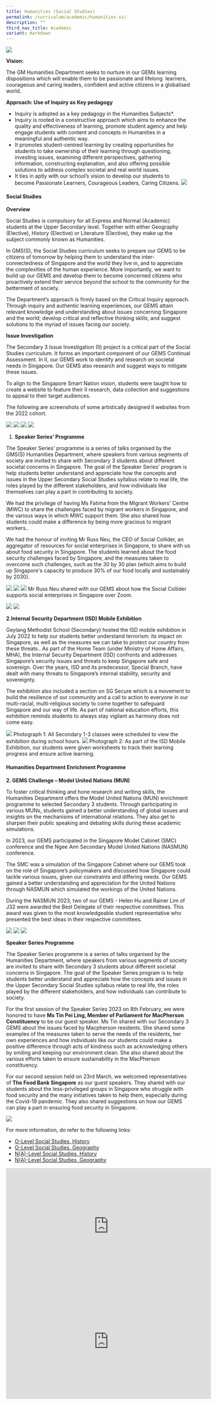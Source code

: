 ```yaml
---
title: Humanities (Social Studies)
permalink: /curriculum/academic/humanities-ss/
description: ""
third_nav_title: Academic
variant: markdown
---
```

![](/images/humanities_department_2.jpg)

**Vision:**

The GM Humanities Department seeks to nurture in our GEMs learning dispositions which will enable them to be passionate and lifelong&nbsp; learners, courageous and caring leaders, confident and active citizens in a globalised world.

**Approach: Use of Inquiry as Key pedagogy**

*   Inquiry is adopted as a key pedagogy in the Humanities Subjects\*.
*   Inquiry is rooted in a constructive approach which aims to enhance the quality and effectiveness of learning, promote student agency and help engage students with content and concepts in Humanities in a meaningful and authentic way.
*   It promotes student-centred learning by creating opportunities for students to take ownership of their learning through questioning, investing issues, examining different perspectives, gathering information, constructing explanation, and also offering possible solutions to address complex societal and real world issues.
*   It ties in aptly with our school’s vision to develop our students to become Passionate Learners, Courageous Leaders, Caring Citizens.
![](/images/Picture6.png)


#### Social Studies
**Overview**

Social Studies is compulsory for all Express and Normal (Academic) students at the Upper Secondary level. Together with either Geography (Elective), History (Elective) or Literature (Elective), they make up the subject commonly known as Humanities.

In GMS(S), the Social Studies curriculum seeks to prepare our GEMS to be citizens of tomorrow by helping them to understand the inter-connectedness of Singapore and the world they live in, and to appreciate the complexities of the human experience. More importantly, we want to build up our GEMS and develop them to become concerned citizens who proactively extend their service beyond the school to the community for the betterment of society.

The Department’s approach is firmly based on the Critical Inquiry approach. Through inquiry and authentic learning experiences, our GEMS attain relevant knowledge and understanding about issues concerning Singapore and the world; develop critical and reflective thinking skills; and suggest solutions to the myriad of issues facing our society.

**Issue Investigation**

The Secondary 3 Issue Investigation (II) project is a critical part of the Social Studies curriculum. It forms an important component of our GEMS Continual Assessment. In II, our GEMS work to identify and research on societal needs in Singapore. Our GEMS also research and suggest ways to mitigate these issues.

To align to the Singapore Smart Nation vision, students were taught how to create a website to feature their II research, data collection and suggestions to appeal to their target audiences.

The following are screenshots of some artistically designed II websites from the 2022 cohort.

![](/images/Picture11-1024x427.png)
![](/images/Picture12-1024x418.png)
![](/images/Picture13-1024x466.png)
![](/images/Picture14-1024x447.png)

1.  **Speaker Series’ Programme**

The Speaker Series’ programme is a series of talks organised by the GMS(S) Humanities Department, where speakers from various segments of society are invited to share with Secondary 3 students about different societal concerns in Singapore. The goal of the Speaker Series’ program is help students better understand and appreciate how the concepts and issues in the Upper Secondary Social Studies syllabus relate to real life, the roles played by the different stakeholders, and how individuals like themselves can play a part in contributing to society.

We had the privilege of having Ms Fatima from the Migrant Workers' Centre (MWC) to share the challenges faced by migrant workers in Singapore, and the various ways in which MWC support them. She also shared how students could make a difference by being more gracious to migrant workers..

We had the honour of inviting Mr Russ Neu, the CEO of Social Collider, an aggregator of resources for social enterprises in Singapore, to share with us about food security in Singapore. The students learned about the food security challenges faced by Singapore, and the measures taken to overcome such challenges, such as the 30 by 30 plan (which aims to build up Singapore's capacity to produce 30% of our food locally and sustainably by 2030).

![](/images/Picture15-1024x466.png)
![](/images/Picture16-1024x738.png)
![](/images/Picture17-1024x616.jpg)
Mr Russ Neu shared with our GEMS about how the Social Collider supports social enterprises in Singapore over Zoom.

![](/images/Picture19-1024x640.png)
![](/images/Picture20-1024x736.png)

**2.Internal Security Department (ISD) Mobile Exhibition**

Geylang Methodist School (Secondary) hosted the ISD mobile exhibition in July 2022 to help our students better understand terrorism: its impact on Singapore, as well as the measures we can take to protect our country from these threats.. As part of the Home Team (under Ministry of Home Affairs, MHA), the Internal Security Department (ISD) confronts and addresses Singapore’s security issues and threats to keep Singapore safe and sovereign. Over the years, ISD and its predecessor, Special Branch, have dealt with many threats to Singapore’s internal stability, security and sovereignty.

The exhibition also included a section on SG Secure which is a movement to build the resilience of our community and a call to action to everyone in our multi-racial, multi-religious society to come together to safeguard Singapore and our way of life. As part of national education efforts, this exhibition reminds students to always stay vigilant as harmony does not come easy.


![](/images/Picture21-1024x766.jpg)
Photograph 1: All Secondary 1-3 classes were scheduled to view the exhibition during school hours.
![](/images/Picture22.jpg)
Photograph 2: As part of the ISD Mobile Exhibition, our students were given worksheets to track their learning progress and ensure active learning.



#### Humanities Department Enrichment Programme


**2. GEMS Challenge – Model United Nations (MUN)**

To foster critical thinking and hone research and writing skills, the Humanities Department offers the Model United Nations (MUN) enrichment programme to selected Secondary 3 students. Through participating in various MUNs, students gained a better understanding of global issues and insights on the mechanisms of international relations. They also get to sharpen their public speaking and debating skills during these academic simulations.

In 2023, our GEMS participated in the Singapore Model Cabinet (SMC) conference and the Ngee Ann Secondary Model United Nations (NASMUN) conference.


The SMC was a simulation of the Singapore Cabinet where our GEMS took on the role of Singapore’s policymakers and discussed how Singapore could tackle various issues, given our constraints and differing needs. Our GEMS gained a better understanding and appreciation for the United Nations through NASMUN which simulated the workings of the United Nations.

During the NASMUN 2023, two of our GEMS - Helen Hu and Rainer Lim of J32 were awarded the Best Delegate of their respective committees. This award was given to the most knowledgeable student representative who presented the best ideas in their respective committees.

![](/images/2024_SS1.jpg)
![](/images/2024_SS2.jpg)
![](/images/2024_SS3.jpg)



**Speaker Series Programme**

The Speaker Series programme is a series of talks organised by the Humanities Department, where speakers from various segments of society are invited to share with Secondary 3 students about different societal concerns in Singapore. The goal of the Speaker Series program is to help students better understand and appreciate how the concepts and issues in the Upper Secondary Social Studies syllabus relate to real life, the roles played by the different stakeholders, and how individuals can contribute to society.


For the first session of the Speaker Series 2023 on 8th February, we were honored to have **Ms Tin Pei Ling, Member of Parliament for MacPherson Constituency**&nbsp;to be our guest speaker. Ms Tin shared with our Secondary 3 GEMS about the issues faced by Macpherson residents. She shared some examples of the measures taken to serve the needs of the residents, her own experiences and how individuals like our students could make a positive difference through acts of kindness such as acknowledging others by smiling and keeping our environment clean. She also shared about the various efforts taken to ensure sustainability in the MacPherson constituency.


For our second session held on 23rd March, we welcomed representatives of **The Food Bank Singapore** as our guest speakers. They shared with our students about the less-privileged groups in Singapore who struggle with food security and the many initiatives taken to help them, especially during the Covid-19 pandemic. They also shared suggestions on how our GEMS can play a part in ensuring food security in Singapore.


![](/images/2024_SS4.jpg)


For more information, do refer to the following links:

*   [O-Level Social Studies, History](https://www.seab.gov.sg/docs/default-source/national-examinations/syllabus/olevel/2024syllabus/2261_y24_sy.pdf)
*   [O-Level Social Studies, Geography](https://www.seab.gov.sg/docs/default-source/national-examinations/syllabus/olevel/2024syllabus/2260_y24_sy.pdf)
*   [N(A)-Level Social Studies, History](https://www.seab.gov.sg/docs/default-source/national-examinations/syllabus/nlevel/2024syllabus/2126_y24_sy.pdf)
*   [N(A)-Level Social Studies, Geography](https://www.seab.gov.sg/docs/default-source/national-examinations/syllabus/nlevel/2024syllabus/2125_y24_sy.pdf)


<iframe width="560" height="315" src="https://www.youtube.com/embed/pjSBGCnfhBo" title="YouTube video player" frameborder="0" allow="accelerometer; autoplay; clipboard-write; encrypted-media; gyroscope; picture-in-picture" allowfullscreen=""></iframe>

<iframe width="560" height="315" src="https://www.youtube.com/embed/MqeN0YGlOmY" title="YouTube video player" frameborder="0" allow="accelerometer; autoplay; clipboard-write; encrypted-media; gyroscope; picture-in-picture" allowfullscreen=""></iframe>